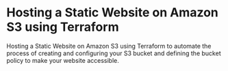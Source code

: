 # Hosting a Static Website on Amazon S3 using Terraform
Hosting a Static Website on Amazon S3 using Terraform to automate the process of creating and configuring your S3 bucket and defining the bucket policy to make your website accessible.
